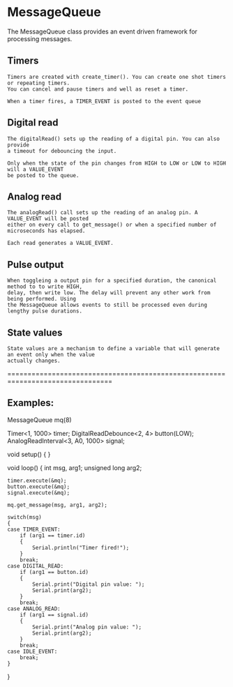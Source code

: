 # MessageQueue 
The MessageQueue class provides an event driven framework for processing messages.

## Timers
    Timers are created with create_timer(). You can create one shot timers or repeating timers.
    You can cancel and pause timers and well as reset a timer.

    When a timer fires, a TIMER_EVENT is posted to the event queue

## Digital read
    The digitalRead() sets up the reading of a digital pin. You can also provide 
    a timeout for debouncing the input.

    Only when the state of the pin changes from HIGH to LOW or LOW to HIGH will a VALUE_EVENT
    be posted to the queue.

## Analog read
    The analogRead() call sets up the reading of an analog pin. A VALUE_EVENT will be posted 
    either on every call to get_message() or when a specified number of microseconds has elapsed.

    Each read generates a VALUE_EVENT.

## Pulse output
    When toggleing a output pin for a specified duration, the canonical method to to write HIGH,
    delay, then write low. The delay will prevent any other work from being performed. Using
    the MessageQueue allows events to still be processed even during lengthy pulse durations.

## State values
    State values are a mechanism to define a variable that will generate an event only when the value
    actually changes.


================================================================================
## Examples:

MessageQueue mq(8)

Timer<1, 1000> timer;
DigitalReadDebounce<2, 4> button(LOW);
AnalogReadInterval<3, A0, 1000> signal;

void setup()
{
}

void loop()
{
    int msg, arg1;
    unsigned long arg2;

    timer.execute(&mq);
    button.execute(&mq);
    signal.execute(&mq);

    mq.get_message(msg, arg1, arg2);

    switch(msg)
    {
    case TIMER_EVENT:
        if (arg1 == timer.id)
        {
            Serial.println("Timer fired!");
        }
        break;
    case DIGITAL_READ:
        if (arg1 == button.id)
        {
            Serial.print("Digital pin value: ");
            Serial.print(arg2);
        }  
        break;
    case ANALOG_READ:
        if (arg1 == signal.id)
        {
            Serial.print("Analog pin value: ");
            Serial.print(arg2);
        }
        break;
    case IDLE_EVENT:
        break;
    }
}
